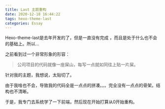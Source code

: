 ```yaml
---
title: Last 主题重构
date: 2020-12-18 16:44:22
tags: hexo-theme-last
categories: Essay
---
```


Hexo-theme-last是去年开发的了，但是一直没有完成 ，而且是处于什么也不会的基础上。所以…

<!--more-->

之前看到过一个非常形象的形容：

>  公司项目的代码就像一座屎山，每写一点就如同往上贴一片屎。

针对我的主题，我想说，太贴切了。

由于我啥也不会，导致我的代码全是一点点的拼凑。。。完全没有一点点的骨架。结构也不清晰。

于是，我专门去系统学了一下前端，然后现在开始打算从0开始重构。